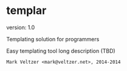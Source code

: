templar
=======

version: 1.0

Templating solution for programmers

Easy templating tool long description (TBD)

	Mark Veltzer <mark@veltzer.net>, 2014-2014
